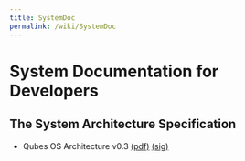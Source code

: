 ```yaml
---
title: SystemDoc
permalink: /wiki/SystemDoc
---
```


System Documentation for Developers
===================================

The System Architecture Specification
-------------------------------------

-   Qubes OS Architecture v0.3 [​(pdf)](http://www.qubes-os.org/files/doc/arch-spec-0.3.pdf) [​(sig)](http://www.qubes-os.org/files/doc/arch-spec-0.3.pdf.sig)

